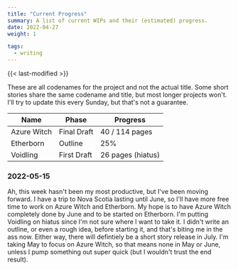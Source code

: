```yaml
---
title: "Current Progress"
summary: A list of current WIPs and their (estimated) progress.
date: 2022-04-27
weight: 1

tags:
  - writing
---
```


{{< last-modified >}}

These are all codenames for the project and not the actual title.  Some short stories share the same codename and title, but most longer projects won't.  I'll try to update this every Sunday, but that's not a guarantee.

| Name        | Phase       | Progress          |
| ----------- | ----------- | ----------------- |
| Azure Witch | Final Draft | 40 / 114 pages    |
| Etherborn   | Outline     | 25%               |
| Voidling    | First Draft | 26 pages (hiatus) |

### 2022-05-15

Ah, this week hasn't been my most productive, but I've been moving forward.  I have a trip to Nova Scotia lasting until June, so I'll have more free time to work on Azure Witch and Etherborn.  My hope is to have Azure Witch completely done by June and to be started on Etherborn.  I'm putting Voidling on hiatus since I'm not sure where I want to take it.  I didn't write an outline, or even a rough idea, before starting it, and that's biting me in the ass now.  Either way, there will defintiely be a short story release in July.  I'm taking May to focus on Azure Witch, so that means none in May or June, unless I pump something out super quick (but I wouldn't trust the end result).
